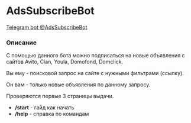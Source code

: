 # AdsSubscribeBot
[Telegram bot @AdsSubscribeBot](https://t.me/AdsSubscribeBot)

### Описание
С помощью данного бота можно подписаться на новые объявления с сайтов Avito, Cian, Youla, Domofond, Domclick.

Вы ему - поисковой запрос на сайте с нужными фильтрами (ссылку).

Он вам - только новые объявления по данному запросу.

Проверяются первые 3 страницы выдачи.

- **/start** - гайд как начать
- **/help** - справка по командам
